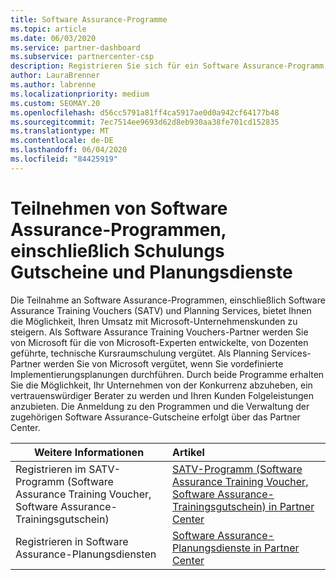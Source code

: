 ```yaml
---
title: Software Assurance-Programme
ms.topic: article
ms.date: 06/03/2020
ms.service: partner-dashboard
ms.subservice: partnercenter-csp
description: Registrieren Sie sich für ein Software Assurance-Programm, um Geschäftskunden zu entwickeln und für Unternehmenskunden Schulungen und Planung zu bieten.
author: LauraBrenner
ms.author: labrenne
ms.localizationpriority: medium
ms.custom: SEOMAY.20
ms.openlocfilehash: d56cc5791a81ff4ca5917ae0d0a942cf64177b48
ms.sourcegitcommit: 7ec7514ee9693d62d8eb930aa38fe701cd152835
ms.translationtype: MT
ms.contentlocale: de-DE
ms.lasthandoff: 06/04/2020
ms.locfileid: "84425919"
---
```

# <a name="participate-in-software-assurance-programs-including-training-vouchers-and-planning-services"></a>Teilnehmen von Software Assurance-Programmen, einschließlich Schulungs Gutscheine und Planungsdienste

Die Teilnahme an Software Assurance-Programmen, einschließlich Software Assurance Training Vouchers (SATV) und Planning Services, bietet Ihnen die Möglichkeit, Ihren Umsatz mit Microsoft-Unternehmenskunden zu steigern. Als Software Assurance Training Vouchers-Partner werden Sie von Microsoft für die von Microsoft-Experten entwickelte, von Dozenten geführte, technische Kursraumschulung vergütet. Als Planning Services-Partner werden Sie von Microsoft vergütet, wenn Sie vordefinierte Implementierungsplanungen durchführen. Durch beide Programme erhalten Sie die Möglichkeit, Ihr Unternehmen von der Konkurrenz abzuheben, ein vertrauenswürdiger Berater zu werden und Ihren Kunden Folgeleistungen anzubieten. Die Anmeldung zu den Programmen und die Verwaltung der zugehörigen Software Assurance-Gutscheine erfolgt über das Partner Center.

|**Weitere Informationen**   |**Artikel**   |
|--------------------------|:------------------|
|Registrieren im SATV-Programm (Software Assurance Training Voucher, Software Assurance-Trainingsgutschein)|[SATV-Programm (Software Assurance Training Voucher, Software Assurance-Trainingsgutschein) in Partner Center](software-assurance-satv.md)|
|Registrieren in Software Assurance-Planungsdiensten|[Software Assurance-Planungsdienste in Partner Center](software-assurance-dps.md) |